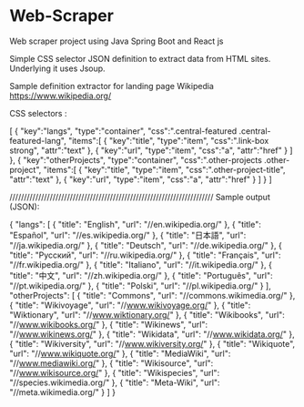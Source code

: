 # Web-Scraper
Web scraper project using Java Spring Boot and React js

Simple CSS selector JSON definition to extract data from HTML sites. Underlying it uses Jsoup.

Sample definition extractor for landing page Wikipedia https://www.wikipedia.org/

CSS selectors :

[
    {
      "key":"langs",
      "type":"container",
      "css":".central-featured .central-featured-lang",
      "items":[
        {
          "key":"title",
          "type":"item",
          "css":".link-box strong",
          "attr":"text"
        },
        {
          "key":"url",
          "type":"item",
          "css":"a",
          "attr":"href"
        }
      ]
    },
    {
      "key":"otherProjects",
      "type":"container",
      "css":".other-projects .other-project",
      "items":[
        {
          "key":"title",
          "type":"item",
          "css":".other-project-title",
          "attr":"text"
        },
        {
          "key":"url",
          "type":"item",
          "css":"a",
          "attr":"href"
        }
      ]
    }
  ]
  
  ///////////////////////////////////////////////////////////////////////
  Sample output (JSON): 
  
  {
  "langs": [
    {
      "title": "English",
      "url": "//en.wikipedia.org/"
    },
    {
      "title": "Español",
      "url": "//es.wikipedia.org/"
    },
    {
      "title": "日本語",
      "url": "//ja.wikipedia.org/"
    },
    {
      "title": "Deutsch",
      "url": "//de.wikipedia.org/"
    },
    {
      "title": "Русский",
      "url": "//ru.wikipedia.org/"
    },
    {
      "title": "Français",
      "url": "//fr.wikipedia.org/"
    },
    {
      "title": "Italiano",
      "url": "//it.wikipedia.org/"
    },
    {
      "title": "中文",
      "url": "//zh.wikipedia.org/"
    },
    {
      "title": "Português",
      "url": "//pt.wikipedia.org/"
    },
    {
      "title": "Polski",
      "url": "//pl.wikipedia.org/"
    }
  ],
  "otherProjects": [
    {
      "title": "Commons",
      "url": "//commons.wikimedia.org/"
    },
    {
      "title": "Wikivoyage",
      "url": "//www.wikivoyage.org/"
    },
    {
      "title": "Wiktionary",
      "url": "//www.wiktionary.org/"
    },
    {
      "title": "Wikibooks",
      "url": "//www.wikibooks.org/"
    },
    {
      "title": "Wikinews",
      "url": "//www.wikinews.org/"
    },
    {
      "title": "Wikidata",
      "url": "//www.wikidata.org/"
    },
    {
      "title": "Wikiversity",
      "url": "//www.wikiversity.org/"
    },
    {
      "title": "Wikiquote",
      "url": "//www.wikiquote.org/"
    },
    {
      "title": "MediaWiki",
      "url": "//www.mediawiki.org/"
    },
    {
      "title": "Wikisource",
      "url": "//www.wikisource.org/"
    },
    {
      "title": "Wikispecies",
      "url": "//species.wikimedia.org/"
    },
    {
      "title": "Meta-Wiki",
      "url": "//meta.wikimedia.org/"
    }
  ]
}
